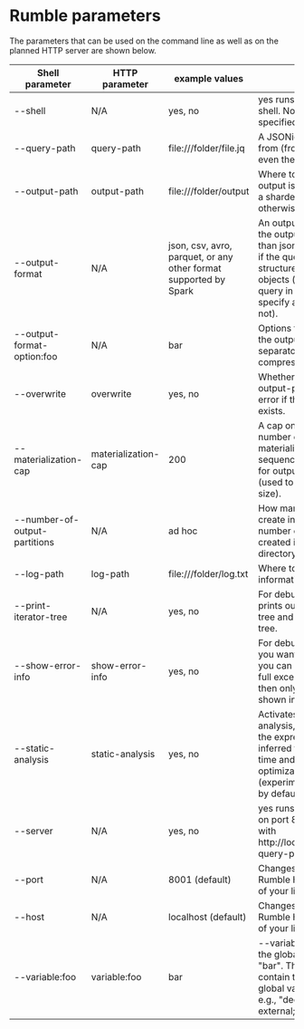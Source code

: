 # Rumble parameters

The parameters that can be used on the command line as well as on the planned HTTP server are shown below.


|  Shell parameter | HTTP parameter  | example values  | Semantics  |
|---|---|---|---|
| --shell  | N/A  |  yes, no |  yes runs the interactive shell. No executes a query specified with --query-path |
| --query-path  | query-path  | file:///folder/file.jq  | A JSONiq query file to read from (from any file system, even the Web!).  |
| --output-path  |  output-path | file:///folder/output  | Where to output to (if the output is large, it will create a sharded directory, otherwise it will create a file) |
| --output-format  |  N/A | json, csv, avro, parquet, or any other format supported by Spark | An output format to use for the output. Formats other than json can only be output if the query outputs a highly structured sequence of objects (you can nest your query in an annotate() call to specify a schema if it does not). |
| --output-format-option:foo  |  N/A | bar | Options to further specify the output format (example: separator character for CSV, compression format...) |
| --overwrite  |  overwrite | yes, no | Whether to overwrite to --output-path. No throws an error if the output file/folder exists. |
| --materialization-cap |  materialization-cap | 200 | A cap on the maximum number of items to materialize for large sequences within a query or for outputting on screen (used to be called --result-size). |
| --number-of-output-partitions | N/A | ad hoc | How many partitions to create in the output, i.e., the number of files that will be created in the output path directory.
| --log-path  |  log-path | file:///folder/log.txt  |  Where to output log information |
| --print-iterator-tree | N/A | yes, no | For debugging purposes, prints out the expression tree and runtime interator tree. |
| --show-error-info | show-error-info | yes, no | For debugging purposes. If you want to report a bug, you can use this to get the full exception stack. If no, then only a short message is shown in case of error. |
| --static-analysis | static-analysis | yes, no | Activates static type analysis, which annotates the expression tree with inferred types at compile time and enables more optimizations (experimental). Deactivated by default. |
| --server  | N/A  |  yes, no |  yes runs Rumble as a server on port 8001. Run queries with http://localhost:8001/jsoniq?query-path=/folder/foo.json |
| --port  | N/A  |  8001 (default) |  Changes the port of the Rumble HTTP server to any of your liking |
| --host  | N/A  |  localhost (default) |  Changes the host of the Rumble HTTP server to any of your liking |
| --variable:foo  | variable:foo  |  bar |  --variable:foo bar initialize the global variable $foo to "bar". The query must contain the corresponding global variable declaration, e.g., "declare variable $foo external;" |

